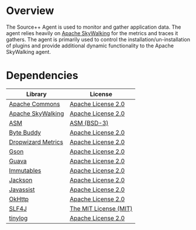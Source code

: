 # Overview

The Source++ Agent is used to monitor and gather application data. The agent relies heavily on [Apache SkyWalking](https://github.com/apache/incubator-skywalking) for the metrics and traces it gathers. The agent is primarily used to control the installation/un-installation of plugins and provide additional dynamic functionality to the Apache SkyWalking agent.

# Dependencies

| Library                                                     | License                                                             |
| ----------------------------------------------------------  | ------------------------------------------------------------------- |
| [Apache Commons](http://commons.apache.org/)                | [Apache License 2.0](http://www.apache.org/licenses/LICENSE-2.0)    |
| [Apache SkyWalking](http://skywalking.io/)                  | [Apache License 2.0](http://www.apache.org/licenses/LICENSE-2.0)    |
| [ASM](http://asm.ow2.org/)                                  | [ASM (BSD-3)](http://asm.ow2.org/license.html)                      |
| [Byte Buddy](http://bytebuddy.net/)                         | [Apache License 2.0](http://www.apache.org/licenses/LICENSE-2.0)    |
| [Dropwizard Metrics](https://github.com/dropwizard/metrics) | [Apache License 2.0](http://www.apache.org/licenses/LICENSE-2.0)    |
| [Gson](https://github.com/google/gson/)                     | [Apache License 2.0](http://www.apache.org/licenses/LICENSE-2.0)    |
| [Guava](https://github.com/google/guava)                    | [Apache License 2.0](http://www.apache.org/licenses/LICENSE-2.0)    |
| [Immutables](https://immutables.github.io/)                 | [Apache License 2.0](http://www.apache.org/licenses/LICENSE-2.0)    |
| [Jackson](https://github.com/codehaus/jackson)              | [Apache License 2.0](http://www.apache.org/licenses/LICENSE-2.0)    |
| [Javassist](https://github.com/jboss-javassist/javassist/)  | [Apache License 2.0](http://www.apache.org/licenses/LICENSE-2.0)    |
| [OkHttp](http://square.github.io/okhttp/)                   | [Apache License 2.0](http://www.apache.org/licenses/LICENSE-2.0)    |
| [SLF4J](http://www.slf4j.org/)                              | [The MIT License (MIT)](https://opensource.org/licenses/MIT)        |
| [tinylog](http://www.tinylog.org/)                          | [Apache License 2.0](http://www.apache.org/licenses/LICENSE-2.0)    |
